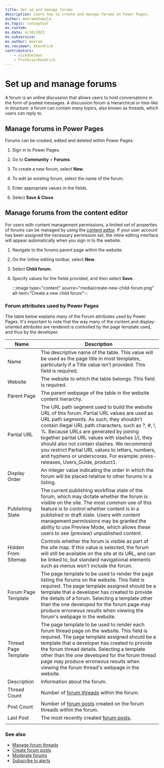 ```yaml
---
title: Set up and manage forums
description: Learn how to create and manage forums on Power Pages.
author: meeramahabala
ms.topic: conceptual
ms.custom: 
ms.date: 4/10/2023
ms.subservice: 
ms.author: meeram
ms.reviewer: kkendrick
contributors:
    - nickdoelman
    - ProfessorKendrick
---
```


# Set up and manage forums

A forum is an online discussion that allows users to hold conversations in the form of posted messages. A discussion forum is hierarchical or tree-like in structure: a forum can contain many topics, also known as threads, which users can reply to.

## Manage forums in Power Pages

Forums can be created, edited and deleted within Power Pages.

1. Sign in to Power Pages.

1. Go to **Community** > **Forums**.

1. To create a new forum, select **New**.

1. To edit an existing forum, select the name of the forum.

1. Enter appropriate values in the fields.

1. Select **Save & Close**.

## Manage forums from the content editor

For users with content management permissions, a limited set of properties of forums can be managed by using the [content editor](/power-apps/maker/portals/use-content-editor). If your user account has been assigned the necessary permission set, the inline editing interface will appear automatically when you sign in to the website.  

1. Navigate to the forums parent page within the website.

1. On the \inline editing toolbar, select **New**. 

1. Select **Child forum**. 

1. Specify values for the fields provided, and then select **Save**.

    :::image type="content" source="media/create-new-child-forum.png" alt-text="Create a new child forum":::

### Forum attributes used by Power Pages

The table below explains many of the Forum attributes used by Power Pages. It's important to note that the way many of the content and display-oriented attributes are rendered is controlled by the page template used, and thus by the developer.


|Name | Description |
|----------------------|---------------------|
|         Name         |The descriptive name of the table. This value will be used as the page title in most templates, particularly if a Title value isn't provided. This field is required.|
|       Website        |The website to which the table belongs. This field is required.                                                                                                                                                                                                                      |
|     Parent Page      |                                                                                                                                                                                                                    The parent webpage of the table in the website content hierarchy.                                                                                                                                                                                                                     |
|     Partial URL      | The URL path segment used to build the website URL of this forum. Partial URL values are used as URL path segments. As such, they shouldn't contain illegal URL path characters, such as ?, \#, !, %. Because URLs are generated by joining together partial URL values with slashes (/), they should also not contain slashes. We recommend you restrict Partial URL values to letters, numbers, and hyphens or underscores. For example: press-releases, Users\_Guide, product1. |
|    Display Order     |                                                                                                                                                                                              An integer value indicating the order in which the forum will be placed relative to other forums in a listing.                                                                                                                                                                                               |
|   Publishing State   |                                                              The current publishing workflow state of the forum, which may dictate whether the forum is visible on the site. The most common use of this feature is to control whether content is in a published or draft state. Users with content management permissions may be granted the ability to use Preview Mode, which allows these users to see (preview) unpublished content.                                                               |
| Hidden From Sitemap  |                                                                                                                       Controls whether the forum is visible as part of the site map. If this value is selected, the forum will still be available on the site at its URL, and can be linked to, but standard navigational elements such as menus won't include the forum.                                                                                                                       |
| Forum Page Template  |                                                         The page template to be used to render the page listing the forums on the website. This field is required. The page template assigned should be a template that a developer has created to provide the details of a forum. Selecting a template other than the one developed for the forum page may produce erroneous results when viewing the forum's webpage in the website.                                                         |
| Thread Page Template |                                                   The page template to be used to render each forum thread page on the website. This field is required. The page template assigned should be a template that a developer has created to provide the forum thread details. Selecting a template other than the one developed for the forum thread page may produce erroneous results when viewing the forum thread's webpage in the website.                                                    |
|     Description      |                                                                                                                                                                                                                                       Information about the forum.                                                                                                                                                                                                                                        |
|     Thread Count     |                                                                                                                                                                                                                   Number of [forum threads](manage-forum-threads.md) within the forum.                                                                                                                                                                                                                    |
|      Post Count      |                                                                                                                                                                                                       Number of [forum posts](create-forum-posts.md) created on the forum threads within the forum.                                                                                                                                                                                                       |
|      Last Post       |                                                                                                                                                                                                               The most recently created [forum posts](create-forum-posts.md).                                                                                                                                                                                                               |
|                      |                                                                                                                                                                                                                                                                                                                                                                                                                                                                                                           |

### See also

- [Manage forum threads](manage-forum-threads.md)  
- [Create forum posts](create-forum-posts.md)  
- [Moderate forums](moderate-forums.md)  
- [Subscribe to alerts](subscribe-alerts.md)
